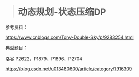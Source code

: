 > # 动态规划-状态压缩DP

参考资料：

<https://www.cnblogs.com/Tony-Double-Sky/p/9283254.html>

典型题目：

洛谷 P2622，P1879，P1896，P2704



<https://blog.csdn.net/u013480600/article/category/1916309>